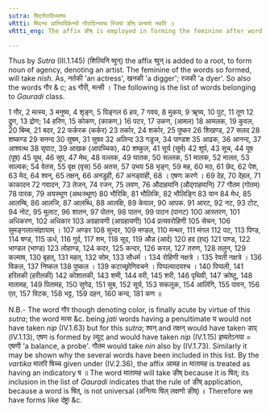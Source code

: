 ```yaml
---
sutra: षिद्गौरादिभ्यश्च
vRtti: षिद्भ्यः प्रातिपदिकेभ्यो गौरादिभ्यश्च स्त्रियां ङीष् प्रत्ययो भवति ॥
vRtti_eng: The affix ङीष् is employed in forming the feminine after words ending with affixes which have an indicatory ष् and after the words गौर and the rest.

---
```

Thus by _Sutra_ (III.1.145) (शिल्पिनि ष्वुन्) the affix ष्वुन् is added to a root, to form noun of agency, denoting an artist. The feminine of the words so formed, will take _nish_. As, नर्तकी 'an actress', खनकी 'a digger'; रजकी 'a dyer'. So also the words गौर & c; as गौरी, मत्सी । The following is the list of words belonging to _Gauradi_ class. 

1 गौर, 2 मत्स्य, 3 मनुष्य, 4 शृङ्ग, 5 पिङ्गल 6 हय, 7 गवय, 8 मुकय, 9 ॠष्य, 10 पुट, 11 तूण 12 द्रुण, 13 द्रोण; 14 हरिण, 15 कोकण, (काकण,) 16 पटर, 17 उकण, (आमल) 18 आमलक, 19 कुवल, 20 बिम्ब, 21 बदर, 22 फर्करक (कर्कर) 23 तर्कार, 24 शर्कार, 25 पुष्कर 26 शिखण्ड, 27 सलद 28 शष्कण्ड 29 सनन्द 30 सुषम, 31 सुषव 32 अलिन्द 33 गडुज, 34 पाण्डश 35 आढक, 36 आनन्द, 37 आश्वत्थ 38 सृपाट, 39 आखक (आपच्चिक), 40 शष्कुल, 41 सूर्य (सूर्म) 42 शूर्प, 43 सूच, 44 यूष (पूष) 45 यूथ, 46 सूप, 47 मेथ, 48 वल्लक, 49 घातक, 50 सल्लक, 51 मालक, 52 मालत, 53 साल्वक; 54 वेतस, 55 वृक्ष (वृस) 56 अतस, 57 उभय 58 भृङ्ग, 59 मह, 60 मठ, 61 छेद, 62 पेश, 63 मेद, 64 श्वन्, 65 तक्षन्, 66 अनडुही, 67 अनड्वाही, 68 । एषणः करणे । 69 देह, 70 देहल, 71 काकादन 72 गवादन, 73 तेजन, 74 रजन, 75 लवण, 76 औदाहमानि (औद्गाहमानि) 77 गौतम (गोतम) 78 पारक, 79 अयस्थूण (अथःस्थूण) 80 भौरिकि, 81 भौलिकि, 82 भौलिङ्गि 83 यान 84 मेध, 85 आलम्बि, 86 आलजि, 87 आलब्धि, 88 आलक्षि, 89 केवाल, 90 आपक. 91 आरट, 92 नट, 93 टोट, 94 नोट, 95 मूलाट, 96 शातन, 97 पोतन, 98 पातन, 99 पाठन (पानट) 100 आस्तरण, 101 अधिकरण, 102 अधिकार 103 अग्रहायणी (आग्रहायणी) 104 प्रत्यवरोहिणी 105 सेचन, 106 सुमङ्गलात्संज्ञायाम् । 107 अण्डर 108 सुन्दर, 109 मण्डल, 110 मन्थर, 111 मंगल 112 पट, 113 पिण्ड, 114 षण्ड, 115 ऊर्ध, 116 गुर्द, 117 शम, 118 सूद, 119 औड (आर्द) 120 हद (ह्द) 121 पाण्ड, 122 भाण्डल (भाण्ड) 123 लोहाण्ड, 124 कदर, 125 कन्दर, 126 करल, 127 तरुण, 128 तलुन, 129 कल्माष, 130 बृहत्, 131 महत्, 132 सोम, 133 सौधर्म । 134 रोहिणी नक्षत्रे । 135 रेवती नक्षत्रे । 136 विकल, 137 निष्कल 138 पुष्कल । 139 कटाच्छ्रोणिवचने । पिप्पल्यादयश्च । 140 पिप्पली, 141 हरितकी (हरीतकी) 142 कोशातकी, 143 शमी, 144 वरी, 145 शरी, 146 पृथिवी, 147 क्रोष्टु, 148 मातामह, 149 पितामह, 150 सुगेढ, 151 सुब, 152 सूर्य, 153 सकलूक, 154 आलिंगि, 155 पावन, 156 एत, 157 विटक, 158 भट्ट, 159 दहन, 160 कन्द, 181 कण ॥

N.B.- The word गौर though denoting color, is finally acute by virtue of this _sutra_; the word मत्स &c. being _jati_ words having a penultimate य would not have taken _nip_ (IV.1.63) but for this _sutra_; श्वन् and तक्षन् would have taken डाप् (IV.1.13), एषण is formed by ल्युट् and would have taken _nip_ (IV.1.15) इष्यतेऽनया = एषणी 'a balance, a probe'. गौतम would take _nin_ also by (IV.1.73). Similarly it may be shown why the several words have been included in this list. By the _vartika_ मातरि षिच्च given under (IV.2.36), the affix आमह in मातामह is treated as having an indicatory ष ॥ The word मातामह will take ङीष् because it is षित्; its inclusion in the list of _Gauradi_ indicates that the rule of ङीष् application, because a word is षित्, is not universal (अनित्यः षिल् लक्षणो ङीष्) ॥ Therefore we have forms like दंष्ट्रा &c.